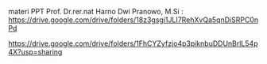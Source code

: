 materi PPT Prof. Dr.rer.nat Harno Dwi Pranowo, M.Si : https://drive.google.com/drive/folders/18z3gsgi1JLI7RehXvQa5qnDiSRPC0nPd




https://drive.google.com/drive/folders/1FhCYZyfzjo4p3piknbuDDUnBrlL54p4X?usp=sharing
